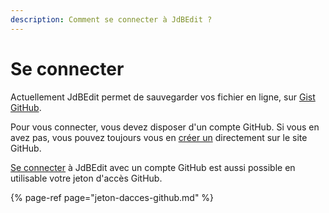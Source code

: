 ```yaml
---
description: Comment se connecter à JdBEdit ?
---
```


# Se connecter

Actuellement JdBEdit permet de sauvegarder vos fichier en ligne, sur [Gist GitHub](https://gist.github.com).

Pour vous connecter, vous devez disposer d'un compte GitHub. Si vous en avez pas, vous pouvez toujours vous en [créer un](https://github.com/join) directement sur le site GitHub.

[Se connecter](https://code.wetrafa.xyz/?modal=login) à JdBEdit avec un compte GitHub est aussi possible en utilisable votre jeton d'accès GitHub.

{% page-ref page="jeton-dacces-github.md" %}



